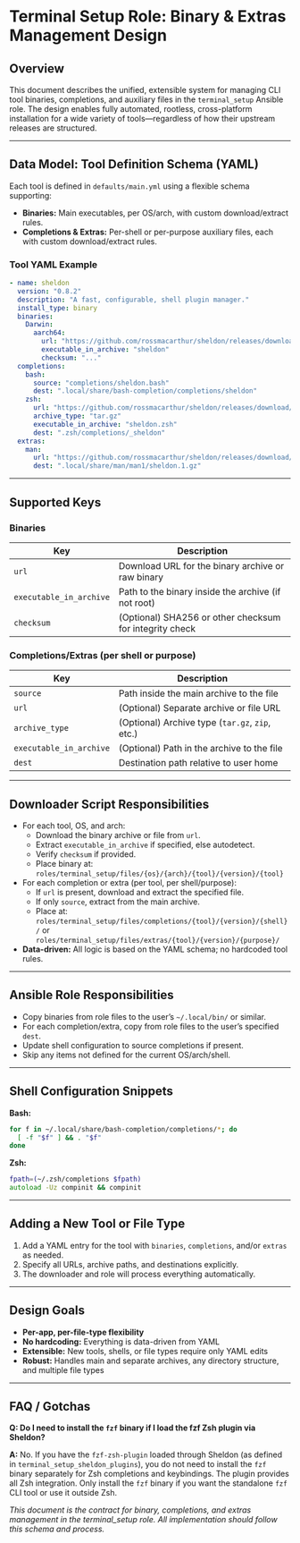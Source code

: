 # Terminal Setup Role: Binary & Extras Management Design

## Overview
This document describes the unified, extensible system for managing CLI tool binaries, completions, and auxiliary files in the `terminal_setup` Ansible role. The design enables fully automated, rootless, cross-platform installation for a wide variety of tools—regardless of how their upstream releases are structured.

---

## Data Model: Tool Definition Schema (YAML)
Each tool is defined in `defaults/main.yml` using a flexible schema supporting:
- **Binaries:** Main executables, per OS/arch, with custom download/extract rules.
- **Completions & Extras:** Per-shell or per-purpose auxiliary files, each with custom download/extract rules.

### Tool YAML Example
```yaml
- name: sheldon
  version: "0.8.2"
  description: "A fast, configurable, shell plugin manager."
  install_type: binary
  binaries:
    Darwin:
      aarch64:
        url: "https://github.com/rossmacarthur/sheldon/releases/download/0.8.2/sheldon-0.8.2-aarch64-apple-darwin.tar.gz"
        executable_in_archive: "sheldon"
        checksum: "..."
  completions:
    bash:
      source: "completions/sheldon.bash"
      dest: ".local/share/bash-completion/completions/sheldon"
    zsh:
      url: "https://github.com/rossmacarthur/sheldon/releases/download/0.8.2/sheldon-completions.tar.gz"
      archive_type: "tar.gz"
      executable_in_archive: "sheldon.zsh"
      dest: ".zsh/completions/_sheldon"
  extras:
    man:
      url: "https://github.com/rossmacarthur/sheldon/releases/download/0.8.2/sheldon.1.gz"
      dest: ".local/share/man/man1/sheldon.1.gz"
```

---

## Supported Keys
### Binaries
| Key                   | Description                                                |
|-----------------------|-----------------------------------------------------------|
| `url`                 | Download URL for the binary archive or raw binary         |
| `executable_in_archive` | Path to the binary inside the archive (if not root)      |
| `checksum`            | (Optional) SHA256 or other checksum for integrity check   |

### Completions/Extras (per shell or purpose)
| Key                   | Description                                                |
|-----------------------|-----------------------------------------------------------|
| `source`              | Path inside the main archive to the file                  |
| `url`                 | (Optional) Separate archive or file URL                   |
| `archive_type`        | (Optional) Archive type (`tar.gz`, `zip`, etc.)           |
| `executable_in_archive` | (Optional) Path in the archive to the file               |
| `dest`                | Destination path relative to user home                    |

---

## Downloader Script Responsibilities
- For each tool, OS, and arch:
  - Download the binary archive or file from `url`.
  - Extract `executable_in_archive` if specified, else autodetect.
  - Verify `checksum` if provided.
  - Place binary at:  
    `roles/terminal_setup/files/{os}/{arch}/{tool}/{version}/{tool}`
- For each completion or extra (per tool, per shell/purpose):
  - If `url` is present, download and extract the specified file.
  - If only `source`, extract from the main archive.
  - Place at:  
    `roles/terminal_setup/files/completions/{tool}/{version}/{shell}/` or
    `roles/terminal_setup/files/extras/{tool}/{version}/{purpose}/`
- **Data-driven:** All logic is based on the YAML schema; no hardcoded tool rules.

---

## Ansible Role Responsibilities
- Copy binaries from role files to the user’s `~/.local/bin/` or similar.
- For each completion/extra, copy from role files to the user’s specified `dest`.
- Update shell configuration to source completions if present.
- Skip any items not defined for the current OS/arch/shell.

---

## Shell Configuration Snippets
**Bash:**
```bash
for f in ~/.local/share/bash-completion/completions/*; do
  [ -f "$f" ] && . "$f"
done
```
**Zsh:**
```zsh
fpath=(~/.zsh/completions $fpath)
autoload -Uz compinit && compinit
```

---

## Adding a New Tool or File Type
1. Add a YAML entry for the tool with `binaries`, `completions`, and/or `extras` as needed.
2. Specify all URLs, archive paths, and destinations explicitly.
3. The downloader and role will process everything automatically.

---

## Design Goals
- **Per-app, per-file-type flexibility**
- **No hardcoding:** Everything is data-driven from YAML
- **Extensible:** New tools, shells, or file types require only YAML edits
- **Robust:** Handles main and separate archives, any directory structure, and multiple file types

---

## FAQ / Gotchas

**Q: Do I need to install the `fzf` binary if I load the fzf Zsh plugin via Sheldon?**

**A:** No. If you have the `fzf-zsh-plugin` loaded through Sheldon (as defined in `terminal_setup_sheldon_plugins`), you do not need to install the `fzf` binary separately for Zsh completions and keybindings. The plugin provides all Zsh integration. Only install the `fzf` binary if you want the standalone `fzf` CLI tool or use it outside Zsh.

_This document is the contract for binary, completions, and extras management in the terminal_setup role. All implementation should follow this schema and process._
